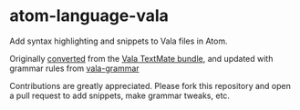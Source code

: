 # atom-language-vala

Add syntax highlighting and snippets to Vala files in Atom.

Originally [converted](http://atom.io/docs/latest/converting-a-text-mate-bundle)
from the [Vala TextMate bundle](https://github.com/technosophos/Vala-TMBundle), and updated with grammar rules from [vala-grammar](https://github.com/philippejer/vala-grammar)

Contributions are greatly appreciated. Please fork this repository and open a
pull request to add snippets, make grammar tweaks, etc.
